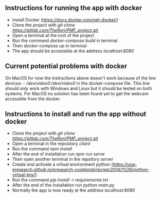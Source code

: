 ﻿## Instructions for running the app with docker
- Install Docker (https://docs.docker.com/get-docker/)
- Clone the project with *git clone https://gitlab.com/TheRori/PMF_project.git*
- Open a terminal at the root of the project
- Run the command *docker-compose build* in terminal
- Then *docker-compose up* in terminal
- The app should be accessible at the address *localhost:8080*

## Current potential problems with docker

On MacOS for now the instructions above doesn't work because of the line
*devices:  - /dev/video0:/dev/video0* in the docker-compose file. This line should only work with Windows and Linux but it should be tested on both systems. For MacOS no solution has been found yet to get the webcam accessible from the docker.

## Instructions to install and run the app without docker

- Clone the project with *git clone https://gitlab.com/TheRori/PMF_project.git*
- Open a terminal in the repository *client*
- Run the command *npm install*
- After the end of installation run *npm run serve*
- Then open another terminal in the repsitory *server*
- Create and activate a virtual environment python (https://uoa-eresearch.github.io/eresearch-cookbook/recipe/2014/11/26/python-virtual-env/)
- Run the command *pip install -r requirements.txt*
- After the end of the installation run *python main.py*
- Normally the app is now ready at the address *localhost:8080*

